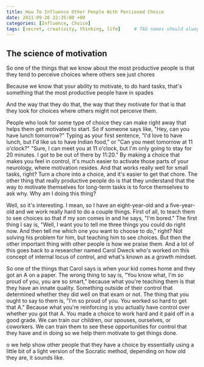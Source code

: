 ```yaml
---
title: How To Influence Other People With Percieved Choice
date: 2021-09-26 22:35:00 +00
categories: [Influence, Choice]
tags: [secret, creativity, thinking, life]     # TAG names should always be lowercase
---
```


## The science of motivation

So one of the things that we know about the most productive people is that they tend to perceive choices where others see just chores

Because we know that your ability to motivate, to do hard tasks, that's something that the most productive people have in spades

And the way that they do that, the way that they motivate for that is that they look for choices where others might not perceive them.

People who look for some type of choice they can make right away that helps them get motivated to start. So if someone says like, "Hey, can you have lunch tomorrow?" Typing as your first sentence, "I'd love to have lunch, but I'd like us to have Indian food," or "Can you meet tomorrow at 11 o'clock?" "Sure, I can meet you at 11 o'clock, but I'm only going to stay for 20 minutes. I got to be out of there by 11:20." By making a choice that makes you feel in control, it's much easier to activate those parts of your neurology, where motivation resides. And that works really well for small tasks, right? Turn a chore into a choice, and it's easier to get that chore. The other thing that really productive people do is that they understand that the way to motivate themselves for long-term tasks is to force themselves to ask why. Why am I doing this thing?

Well, so it's interesting. I mean, so I have an eight-year-old and a five-year-old and we work really hard to do a couple things. First of all, to teach them to see choices so that if my son comes in and he says, "I'm bored." The first thing I say is, "Well, I want you to tell me three things you could do right now. And then tell me which one you want to choose to do," right? Not solving his problem for him, but teaching him to see choices. But then the other important thing with other people is how we praise them. And a lot of this goes back to a researcher named Carol Dweck who's worked on this concept of internal locus of control, and what's known as a growth mindset.

So one of the things that Carol says is when your kid comes home and they got an A on a paper. The wrong thing to say is, "You know what, I'm so proud of you, you are so smart," because what you're teaching them is that they have an innate quality. Something outside of their control that determined whether they did well on that exam or not. The thing that you ought to say to them is, "I'm so proud of you. You worked so hard to get that A." Because what you're reinforcing is you actually have control over whether you got that A. You made a choice to work hard and it paid off in a good grade. We can train our children, our spouses, ourselves, or coworkers. We can train them to see these opportunities for control that they have and in doing so we help them motivate to get things done.

o we help show other people that they have a choice by essentially using a little bit of a light version of the Socratic method, depending on how old they are, it sounds like.